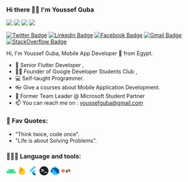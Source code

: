 ### Hi there 👋🏻 I'm Youssef Guba
![](https://img.shields.io/badge/Mobile-Engineer-purple)  ![](https://img.shields.io/badge/Flutter-Expert-informational) ![](https://img.shields.io/badge/Dart-Lover-6B9CB0) ![](https://img.shields.io/badge/Exp-5+yrs-red)

[![Twitter Badge](https://img.shields.io/badge/@Youssefguba-30302f?style=flat&logo=twitter&logoColor=blue)](https://twitter.com/youssef_guba)
[![Linkedin Badge](https://img.shields.io/badge/YoussefAhmed-30302f?style=flat&logo=linkedin&logoColor=white)](https://www.linkedin.com/in/youssefguba/)
[![Facebook Badge](https://img.shields.io/badge/YoussefGuba-30302f?style=flat&logo=facebook)](https://www.facebook.com/youssefguba)
[![Gmail Badge](https://img.shields.io/badge/youssefguba@gmail.com-30302f?style=flat&logo=Gmail&logoColor=red)](mailto:youssefguba@gmail.com)
[![StackOverflow Badge](https://img.shields.io/badge/Youssefguba-30302f?style=flat&logo=stackoverflow)](https://stackoverflow.com/users/8526853/youssef-guba)


Hi, I'm Youssef Guba, Mobile App Developer 🚀 from Egypt.
- 🐳 Senior Flutter Developer , 
- 🐱‍🏍 Founder of Google Developer Students Club ,
- 💻 Self-taught Programmer.
- 👓 Give a courses about Mobile Application Development. 
- 🌱 Former Team Leader @ Microsoft Student Partner
- 📫 You can reach me on : youssefguba@gmail.com

### 💎 Fav Quotes: 
- "Think twice, code once". 
- "Life is about Solving Problems".

### 👨🏻‍💻 Language and tools: 
<img height="25" src="https://raw.githubusercontent.com/github/explore/80688e429a7d4ef2fca1e82350fe8e3517d3494d/topics/android/android.png"></img>
<img height="25" src="https://raw.githubusercontent.com/github/explore/80688e429a7d4ef2fca1e82350fe8e3517d3494d/topics/firebase/firebase.png"></img>
<img height="25" src="https://raw.githubusercontent.com/github/explore/80688e429a7d4ef2fca1e82350fe8e3517d3494d/topics/flutter/flutter.png"></img>
<img height="25" src="https://raw.githubusercontent.com/github/explore/80688e429a7d4ef2fca1e82350fe8e3517d3494d/topics/terminal/terminal.png"></img>
<img height="25" src="https://raw.githubusercontent.com/github/explore/80688e429a7d4ef2fca1e82350fe8e3517d3494d/topics/dart/dart.png"></img>
<img height="25" src="https://raw.githubusercontent.com/github/explore/80688e429a7d4ef2fca1e82350fe8e3517d3494d/topics/git/git.png"></img>

<!--
[![trophy](https://github-profile-trophy.vercel.app/?username=youssefguba&theme=onedark)](https://github.com/ryo-ma/github-profile-trophy)


**NOTE**: *Top languages does not indicate my skill level or something like that, it's a github metric of which languages I have the most code on github.*

<a href="https://github.com/Youssefguba/">
  <img align="center" src="https://github-readme-stats.vercel.app/api?username=Youssefguba&count_private=true&show_icons=true&theme=radical&hide_border=false" />
</a> 
<a href="https://github.com/Youssefguba/">
  <img align="center" src="https://github-readme-stats.vercel.app/api/top-langs/?username=Youssefguba&layout=compact&theme=radical&hide_border=false" />
</a>
  
<!--
**Youssefguba/Youssefguba** is a ✨ _special_ ✨ repository because its `README.md` (this file) appears on your GitHub profile.
-->


